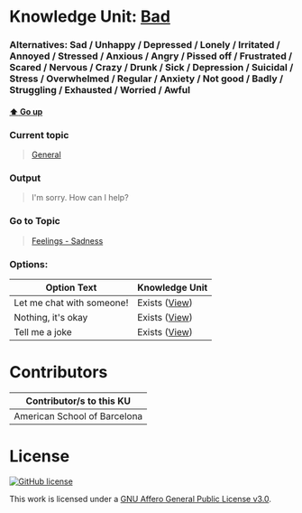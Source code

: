 # Knowledge Unit: [Bad](../../knowledge_units/general/bad.md)
### Alternatives:   Sad   /  Unhappy   /  Depressed   /  Lonely   /  Irritated   /  Annoyed   /  Stressed   /  Anxious   /  Angry   /  Pissed off   /  Frustrated   /  Scared   /  Nervous   /  Crazy   /  Drunk   /  Sick   /  Depression   /  Suicidal   /  Stress   /  Overwhelmed   /  Regular   /  Anxiety   /  Not good   /  Badly   /  Struggling   /  Exhausted   /  Worried   /  Awful 
#### [:arrow_up: Go up](../../topics/general.md)
### Current topic
> [General](../../topics/general.md)
### Output
> I&#039;m sorry. How can I help?
### Go to Topic
> [Feelings - Sadness](../../topics/feelings-sadness.md)

### Options: 

| Option Text | Knowledge Unit |
| - | - |  
| Let me chat with someone!  |  Exists ([View](../../knowledge_units/feelings-sadness/let-me-chat-with-someone.md))  |  
| Nothing, it&#039;s okay  |  Exists ([View](../../knowledge_units/feelings-sadness/nothing-its-okay.md))  |  
| Tell me a joke  |  Exists ([View](../../knowledge_units/feelings-sadness/tell-me-a-joke.md))  | 

# Contributors

| Contributor/s to this KU |
| - | 
| American School of Barcelona |

# License
[![GitHub license](https://img.shields.io/github/license/inbrainz/cerebro)](https://github.com/inbrainz/cerebro/blob/master/LICENSE)

This work is licensed under a [GNU Affero General Public License v3.0](https://www.gnu.org/licenses/agpl-3.0.txt).